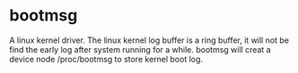 # bootmsg
A linux kernel driver.
The linux kernel log buffer is a ring buffer, it will not be find the early log after system running for a while.
bootmsg will creat a device node /proc/bootmsg to store kernel boot log.

